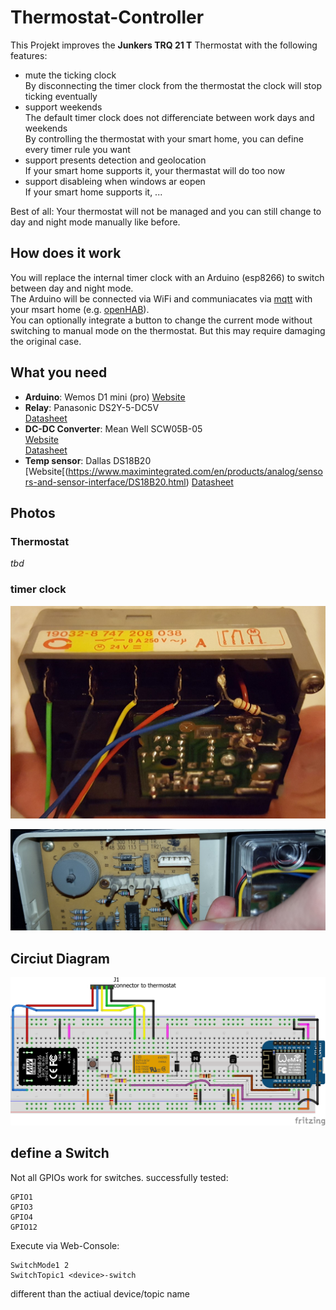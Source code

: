 # Thermostat-Controller

This Projekt improves the **Junkers TRQ 21 T** Thermostat with the following features:

* mute the ticking clock  
  By disconnecting the timer clock from the thermostat the clock will stop ticking eventually
* support weekends  
  The default timer clock does not differenciate between work days and weekends  
  By controlling the thermostat with your smart home, you can define every timer rule you want
* support presents detection and geolocation  
  If your smart home supports it, your thermastat will do too now
* support disableing when windows ar eopen  
  If your smart home supports it, ...

Best of all: Your thermostat will not be managed and you can still change to day and night mode manually like before.

## How does it work

You will replace the internal timer clock with an Arduino (esp8266) to switch between day and night mode.  
The Arduino will be connected via WiFi and communiacates via [mqtt](http://mqtt.org/) with your msart home (e.g. [openHAB](http://www.openhab.org/)).  
You can optionally integrate a button to change the current mode without switching to manual mode on the thermostat. But this may require damaging the original case.

## What you need


* **Arduino**: Wemos D1 mini (pro) 
  [Website](https://www.wemos.cc/product/d1-mini-pro.html)
* **Relay**: Panasonic DS2Y-5-DC5V  
  [Datasheet](https://www3.panasonic.biz/ac/e_download/control/relay/signal/catalog/mech_eng_ds2y.pdf)
* **DC-DC Converter**: Mean Well SCW05B-05  
  [Website](https://www.meanwell-web.com/en/product-info/dc-dc-converter/pcb/4-10-w/scw05/product/SCW05B-05)  
  [Datasheet](https://www.meanwell-web.com/en/download_datasheet.php?products_id=SCW05B-05&type=3)
* **Temp sensor**: Dallas DS18B20  
  [Website[(https://www.maximintegrated.com/en/products/analog/sensors-and-sensor-interface/DS18B20.html)
  [Datasheet](https://datasheets.maximintegrated.com/en/ds/DS18B20.pdf)

## Photos

### Thermostat

*tbd*

### timer clock

![timer_clock]

![timer_clock_connector]

  
## Circiut Diagram
  
![breakboard]
  
## define a Switch

Not all GPIOs work for switches.
successfully tested:

```
GPIO1
GPIO3
GPIO4
GPIO12
```

Execute via Web-Console:
```
SwitchMode1 2
SwitchTopic1 <device>-switch
```

different than the actiual device/topic name




[breakboard]: Fritzing/Thermostat-Controller_bb.png "breakboard view"
[timer_clock]: photos/timer_clock.jpg
[timer_clock_connector]: photos/timer_clock_connector.jpg
